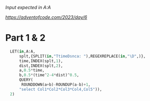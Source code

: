 _Input expected in A:A_

_https://adventofcode.com/2023/day/6_

# Part 1 & 2

```python
  LET(in,A:A,
      splt,{SPLIT(in,"TtimeDsnca: "),REGEXREPLACE(in,"\D",)},
      time,INDEX(splt,1),
      dist,INDEX(splt,2),
      a,0.5*time,
      b,0.5*(time^2-4*dist)^0.5,
      QUERY(
       ROUNDDOWN(a+b)-ROUNDUP(a-b)+1,
      "select Col1*Col2*Col3*Col4,Col5")),
  2)
```
